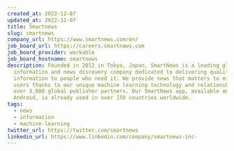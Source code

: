 ```yaml
---
created_at: 2022-12-07
updated_at: 2022-12-07
title: Smartnews
slug: smartnews
company_url: https://www.smartnews.com/en/
job_board_url: https://careers.smartnews.com
job_board_provider: workable
job_board_hostname: smartnews
description: Founded in 2012 in Tokyo, Japan, SmartNews is a leading global
  information and news discovery company dedicated to delivering quality
  information to people who need it. We provide news that matters to millions of
  users thanks to our unique machine learning technology and relationships with
  over 3,000 global publisher partners. Our SmartNews app, available on iOS and
  Android, is already used in over 150 countries worldwide.
tags:
  - news
  - information
  - machine-learning
twitter_url: https://twitter.com/smartnews
linkedin_url: https://www.linkedin.com/company/smartnews-inc-
---
```


